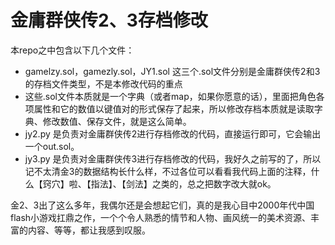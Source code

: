 # 金庸群侠传2、3存档修改

本repo之中包含以下几个文件：

* gamelzy.sol，gamezly.sol，JY1.sol 这三个.sol文件分别是金庸群侠传2和3的存档文件类型，不是本修改代码的重点
* 这些.sol文件本质就是一个字典（或者map，如果你愿意的话），里面把角色各项属性和它的数值以键值对的形式保存了起来，所以修改存档本质就是读取字典、修改数值、保存文件，就是这么简单。
* jy2.py 是负责对金庸群侠传2进行存档修改的代码，直接运行即可，它会输出一个out.sol。
* jy3.py 是负责对金庸群侠传3进行存档修改的代码，我好久之前写的了，所以记不太清金3的数据结构长什么样，不过各位可以看看我代码上面的注释，什么【窍穴】啦、【指法】、【剑法】之类的，总之把数字改大就ok。



金2、3出了这么多年，我偶尔还是会想起它们，真的是我心目中2000年代中国flash小游戏扛鼎之作，一个个令人熟悉的情节和人物、画风统一的美术资源、丰富的内容、等等，都让我感到叹服。